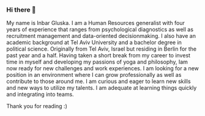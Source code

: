 ### Hi there 👋

My name is Inbar Gluska.
I am a Human Resources generalist with four years of experience that ranges from psychological diagnostics as well as recruitment management and data-oriented decisionmaking. I also have an academic background at Tel Aviv University and a bachelor degree in political science.
Originally from Tel Aviv, Israel but residing in Berlin for the past year and a half.
Having taken a short break from my career to invest time in myself and developing my passions of yoga and philosophy, Iam now ready for new challenges and work experiences. I am looking for a new position in an environment where I can grow professionally as well as contribute to those around me.
I am curious and eager to learn new skills and new ways to utilize my talents. I am adequate at learning things quickly and integrating into teams.

Thank you for reading :)



<!--
**InbarGluska/InbarGluska** is a ✨ _special_ ✨ repository because its `README.md` (this file) appears on your GitHub profile.

Here are some ideas to get you started:

- 🔭 I’m currently working on ...
- 🌱 I’m currently learning ...
- 👯 I’m looking to collaborate on ...
- 🤔 I’m looking for help with ...
- 💬 Ask me about ...
- 📫 How to reach me: ...
- 😄 Pronouns: ...
- ⚡ Fun fact: ...
-->
